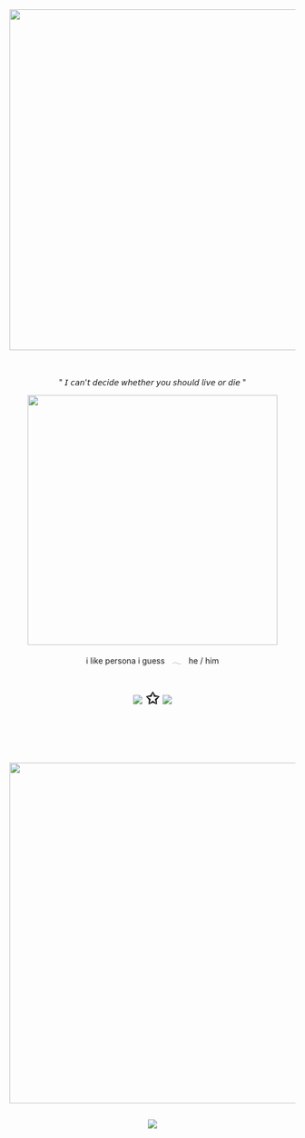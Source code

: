 ㅤㅤㅤㅤㅤㅤㅤㅤㅤㅤㅤㅤ
<p align="center"><img src="https://i.imgur.com/R90EoIG.png&=75" width="600">

ㅤㅤㅤㅤㅤㅤㅤㅤㅤㅤㅤㅤ
<p align="center"> " 𝘐 𝘤𝘢𝘯'𝘵 𝘥𝘦𝘤𝘪𝘥𝘦 𝘸𝘩𝘦𝘵𝘩𝘦𝘳 𝘺𝘰𝘶 𝘴𝘩𝘰𝘶𝘭𝘥 𝘭𝘪𝘷𝘦 𝘰𝘳 𝘥𝘪𝘦 "
    
<p align="center"><img src="https://i.imgur.com/G00I6ZW.png&=80" width="440">
<p align="center">i like persona i guessㅤ𓂃ㅤhe / him


<h1 align="center"></[retros](https://retrospring.net/@goroplushie)>
  
[![](https://i.imgur.com/ZwFB4nT.png)](https://rentry.co/anti-thief)
✩  [![](https://i.imgur.com/Lu4ofdt.png)](https://retrospring.net/@goroplushie)

ㅤㅤㅤㅤㅤㅤㅤㅤㅤㅤㅤㅤ

<p align="center"><img src="https://i.imgur.com/frGvEmw.png&=75" width="600">

![](https://komarev.com/ghpvc/?username=P5royal&color=000000)



ㅤㅤㅤㅤㅤㅤㅤㅤㅤㅤㅤㅤ
  



ㅤ
